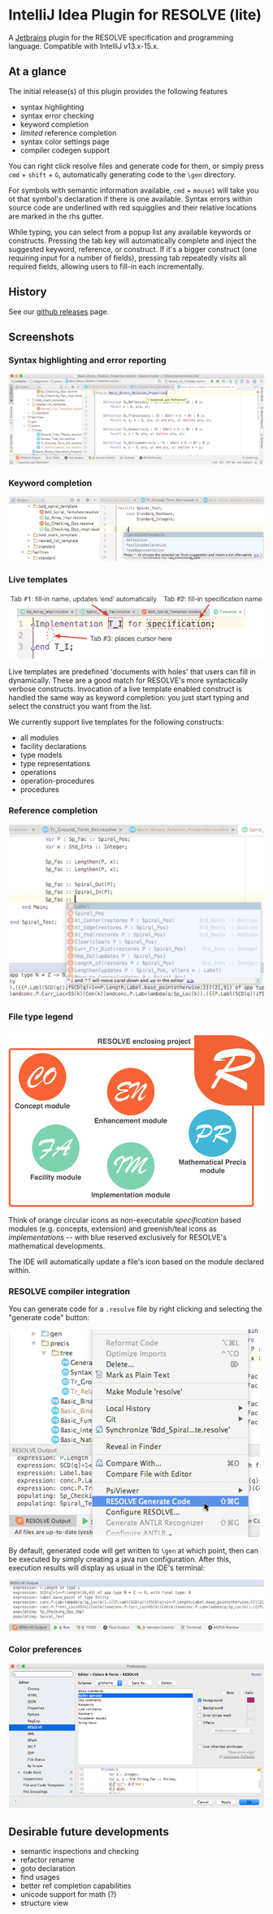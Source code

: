 # IntelliJ Idea Plugin for RESOLVE (lite)

A [Jetbrains](https://www.jetbrains.com/idea/) plugin for the
RESOLVE specification and programming language. Compatible with IntelliJ v13.x-15.x.


## At a glance

The initial release(s) of this plugin provides the following features

- syntax highlighting
- syntax error checking
- keyword completion
- *limited* reference completion
- syntax color settings page
- compiler codegen support

You can right click resolve files and generate code for them, or simply press `cmd` + `shift` + `G`, automatically generating code to the `\gen` directory. 

For symbols with semantic information available, `cmd` + `mouse1` will take you ot that symbol's declaration if there is one available. Syntax errors within source code are underlined with red squigglies and their relative locations are marked in the rhs gutter.

While typing, you can select from a popup list any available keywords or constructs. Pressing the tab key will automatically complete and inject the suggested keyword, reference, or construct. If it's a bigger construct (one requiring input for a number of fields), pressing tab repeatedly visits all required fields, allowing users to fill-in each incrementally.

## History

See our [github releases](https://github.com/Welchd1/resolve-intellij-plugin/releases) page.

## Screenshots

### Syntax highlighting and error reporting
![Syntax errors](resources/images/syntax-errors.png)

### Keyword completion
![Keyword completion](resources/images/keyword-completion.png)

### Live templates
![Live templates](resources/images/live-templates.png)

Live templates are predefined 'documents with holes' that users
can fill in dynamically. These are a good match for RESOLVE's more syntactically
verbose constructs. Invocation of a live template enabled construct is handled
the same way as keyword completion: you just start typing and select the
construct you want from the list.

We currently support live templates for the following constructs:
- all modules
- facility declarations
- type models
- type representations
- operations
- operation-procedures
- procedures

### Reference completion
![Ref completion](resources/images/reference-completion.png)

### File type legend

![Standard libs](resources/images/icon-legend.png)

Think of orange circular icons as non-executable *specification* based modules (e.g. concepts, extension) and greenish/teal icons as *implementations* -- with blue reserved exclusively for RESOLVE's mathematical developments.

The IDE will automatically update a file's icon based on the module declared
within.

### RESOLVE compiler integration
You can generate code for a `.resolve` file by right clicking and selecting the "generate code" button:

![Code gen](resources/images/generate-code.png)

By default, generated code will get written to `\gen` at which point, then can be executed by simply creating a java run configuration. After this, execution results will display as usual in the IDE's terminal:

![Output console](resources/images/compiler-output.png)

### Color preferences

![Live preview](resources/images/color-prefs.png)

## Desirable future developments

- semantic inspections and checking
- refactor rename
- goto declaration
- find usages
- better ref completion capabilities
- unicode support for math (?)
- structure view


